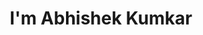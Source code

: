 ---
title : "I'm Abhishek Kumkar"
# full screen navigation
first_name : "Abhishek"
last_name : "Kumkar"
bg_image : "images/IMG_3966.JPG"
# animated text loop
occupations:
- "Web Developer"
- "Data analyst"
- "Cyber Security Analyst"

# slider background image loop
slider_images:
- "images/slider/slider-1.jpg"

# button
button:
  enable : true
  label : "HIRE ME"
  link : "#contact"


# custom style
custom_class: "" 
custom_attributes: "" 
custom_css: ""

---